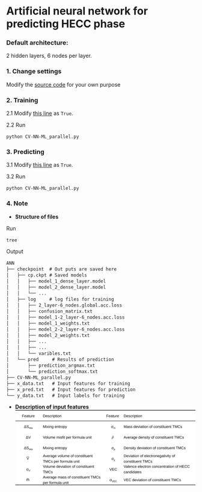 # Artificial neural network for predicting HECC phase

### Default architecture:
2 hidden layers, 6 nodes per layer.
### 1. Change settings

Modify the [source code](https://github.com/jzhang-github/HECC_phase_prediction/blob/1bf0398edeaf0fd3115df1ed0fe1360490957bc8/ANN/CV-NN-ML_parallel.py#L15-L41) for your own purpose

### 2. Training
2.1 Modify [this line](https://github.com/jzhang-github/HECC_phase_prediction/blob/1bf0398edeaf0fd3115df1ed0fe1360490957bc8/ANN/CV-NN-ML_parallel.py#L15) as `True`.

2.2 Run
```
python CV-NN-ML_parallel.py
```
### 3. Predicting
3.1 Modify [this line](https://github.com/jzhang-github/HECC_phase_prediction/blob/1bf0398edeaf0fd3115df1ed0fe1360490957bc8/ANN/CV-NN-ML_parallel.py#L36) as `True`.

3.2 Run
```
python CV-NN-ML_parallel.py
```

### 4. Note
* **Structure of files**

Run 
```
tree
```

Output
```
ANN
├── checkpoint  # Out puts are saved here
│   ├── cp.ckpt # Saved models
│   │   ├── model_1_dense_layer.model
│   │   ├── model_2_dense_layer.model
│   │   └── ...
│   ├── log     # log files for training
│   │   ├── 2_layer-6_nodes.global.acc.loss
│   │   ├── confusion_matrix.txt
│   │   ├── model_1-2_layer-6_nodes.acc.loss
│   │   ├── model_1_weights.txt
│   │   ├── model_2-2_layer-6_nodes.acc.loss
│   │   ├── model_2_weights.txt
│   │   ├── ...
│   │   ├── ...
│   │   └── varibles.txt
│   └── pred     # Results of prediction
│       ├── prediction_argmax.txt
│       └── prediction_softmax.txt
├── CV-NN-ML_parallel.py
├── x_data.txt   # Input features for training
├── x_pred.txt   # Input features for prediction
└── y_data.txt   # Input labels for training
```

* **Description of input features**
![12 features](https://github.com/jzhang-github/HECC_phase_prediction/blob/main/Pictures/12Features.svg)
